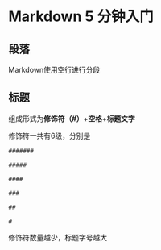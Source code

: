 # Markdown 5 分钟入门

## 段落

Markdown使用空行进行分段

## 标题

组成形式为**修饰符（#）**+**空格**+**标题文字**

修饰符一共有6级，分别是

```
#######

#####

####

###

##

#
```

修饰符数量越少，标题字号越大

